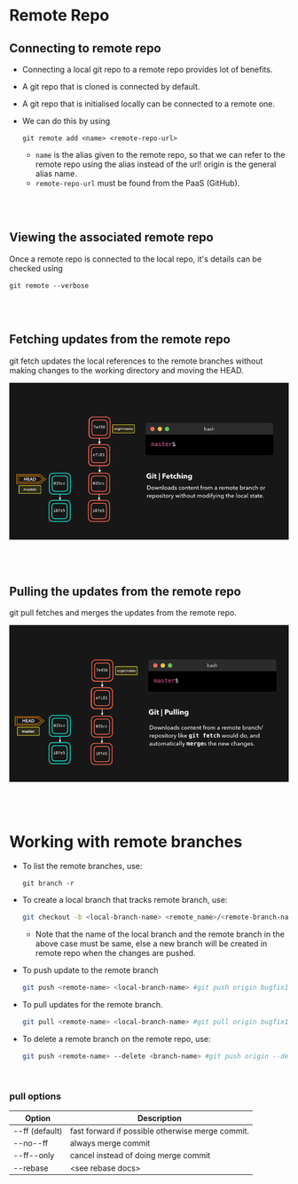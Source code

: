 # Remote Repo

## Connecting to remote repo

- Connecting a local git repo to a remote repo provides lot of benefits.
- A git repo that is cloned is connected by default.
- A git repo that is initialised locally can be connected to a remote one.

- We can do this by using

  ```
  git remote add <name> <remote-repo-url>
  ```

  - `name` is the alias given to the remote repo, so that we can refer to the remote repo using the alias instead of the url! origin is the general alias name.
  - `remote-repo-url` must be found from the PaaS (GitHub).

<br>
<br>

## Viewing the associated remote repo

Once a remote repo is connected to the local repo, it's details can be checked using

```
git remote --verbose
```

<br>
<br>

## Fetching updates from the remote repo

git fetch updates the local references to the remote branches without making changes to the working directory and moving the HEAD.

![fetch](./_assets/fetch.gif)

<br>
<br>

## Pulling the updates from the remote repo

git pull fetches and merges the updates from the remote repo.

![pull](./_assets/pull.gif)

<br>
<br>

# Working with remote branches

- To list the remote branches, use:

  ```
  git branch -r
  ```

- To create a local branch that tracks remote branch, use:

  ```bash
  git checkout -b <local-branch-name> <remote_name>/<remote-branch-name> # git checkout -b bugfix1.2 origin/bugfix1.2
  ```

  - Note that the name of the local branch and the remote branch in the above case must be same, else a new branch will be created in remote repo when the changes are pushed.

- To push update to the remote branch

  ```bash
  git push <remote-name> <local-branch-name> #git push origin bugfix1.2
  ```

- To pull updates for the remote branch.

  ```bash
  git pull <remote-name> <local-branch-name> #git pull origin bugfix1.2
  ```

- To delete a remote branch on the remote repo, use:

  ```bash
  git push <remote-name> --delete <branch-name> #git push origin --delete bugfix1.2
  ```

<br>

### pull options

| Option         | Description                                      |
| -------------- | ------------------------------------------------ |
| --ff (default) | fast forward if possible otherwise merge commit. |
| --no--ff       | always merge commit                              |
| --ff--only     | cancel instead of doing merge commit             |
| --rebase       | \<see rebase docs\>                              |

<br>
<br>
